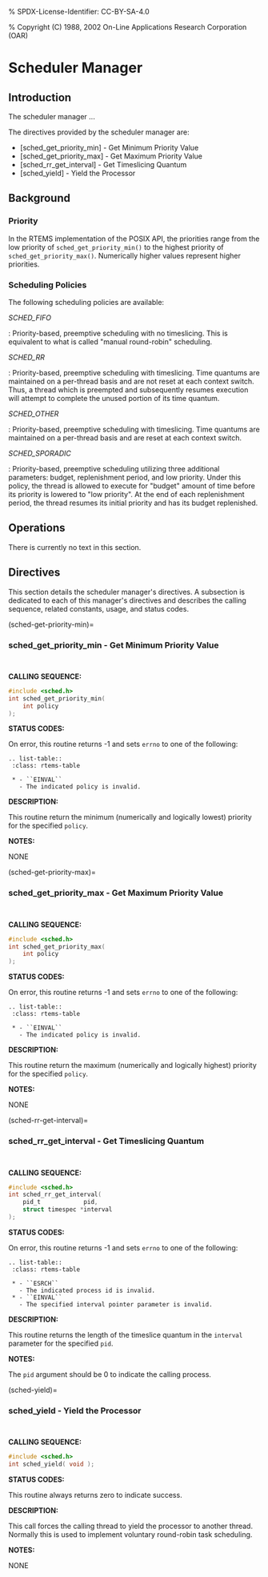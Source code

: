 % SPDX-License-Identifier: CC-BY-SA-4.0

% Copyright (C) 1988, 2002 On-Line Applications Research Corporation (OAR)

# Scheduler Manager

## Introduction

The scheduler manager ...

The directives provided by the scheduler manager are:

- [sched_get_priority_min] - Get Minimum Priority Value
- [sched_get_priority_max] - Get Maximum Priority Value
- [sched_rr_get_interval] - Get Timeslicing Quantum
- [sched_yield] - Yield the Processor

## Background

### Priority

In the RTEMS implementation of the POSIX API, the priorities range from the low
priority of `sched_get_priority_min()` to the highest priority of
`sched_get_priority_max()`. Numerically higher values represent higher
priorities.

### Scheduling Policies

The following scheduling policies are available:

*SCHED_FIFO*

: Priority-based, preemptive scheduling with no timeslicing. This is
  equivalent to what is called "manual round-robin" scheduling.

*SCHED_RR*

: Priority-based, preemptive scheduling with timeslicing. Time quantums are
  maintained on a per-thread basis and are not reset at each context switch.
  Thus, a thread which is preempted and subsequently resumes execution will
  attempt to complete the unused portion of its time quantum.

*SCHED_OTHER*

: Priority-based, preemptive scheduling with timeslicing. Time quantums are
  maintained on a per-thread basis and are reset at each context switch.

*SCHED_SPORADIC*

: Priority-based, preemptive scheduling utilizing three additional
  parameters: budget, replenishment period, and low priority. Under this
  policy, the thread is allowed to execute for "budget" amount of time before
  its priority is lowered to "low priority". At the end of each replenishment
  period, the thread resumes its initial priority and has its budget
  replenished.

## Operations

There is currently no text in this section.

## Directives

This section details the scheduler manager's directives. A subsection is
dedicated to each of this manager's directives and describes the calling
sequence, related constants, usage, and status codes.

(sched-get-priority-min)=

### sched_get_priority_min - Get Minimum Priority Value

```{index} sched_get_priority_min
```

```{index} get minimum priority value
```

**CALLING SEQUENCE:**

```c
#include <sched.h>
int sched_get_priority_min(
    int policy
);
```

**STATUS CODES:**

On error, this routine returns -1 and sets `errno` to one of the following:

```{eval-rst}
.. list-table::
 :class: rtems-table

 * - ``EINVAL``
   - The indicated policy is invalid.
```

**DESCRIPTION:**

This routine return the minimum (numerically and logically lowest) priority for
the specified `policy`.

**NOTES:**

NONE

(sched-get-priority-max)=

### sched_get_priority_max - Get Maximum Priority Value

```{index} sched_get_priority_max
```

```{index} get maximum priority value
```

**CALLING SEQUENCE:**

```c
#include <sched.h>
int sched_get_priority_max(
    int policy
);
```

**STATUS CODES:**

On error, this routine returns -1 and sets `errno` to one of the following:

```{eval-rst}
.. list-table::
 :class: rtems-table

 * - ``EINVAL``
   - The indicated policy is invalid.
```

**DESCRIPTION:**

This routine return the maximum (numerically and logically highest) priority
for the specified `policy`.

**NOTES:**

NONE

(sched-rr-get-interval)=

### sched_rr_get_interval - Get Timeslicing Quantum

```{index} sched_rr_get_interval
```

```{index} get timeslicing quantum
```

**CALLING SEQUENCE:**

```c
#include <sched.h>
int sched_rr_get_interval(
    pid_t            pid,
    struct timespec *interval
);
```

**STATUS CODES:**

On error, this routine returns -1 and sets `errno` to one of the following:

```{eval-rst}
.. list-table::
 :class: rtems-table

 * - ``ESRCH``
   - The indicated process id is invalid.
 * - ``EINVAL``
   - The specified interval pointer parameter is invalid.
```

**DESCRIPTION:**

This routine returns the length of the timeslice quantum in the `interval`
parameter for the specified `pid`.

**NOTES:**

The `pid` argument should be 0 to indicate the calling process.

(sched-yield)=

### sched_yield - Yield the Processor

```{index} sched_yield
```

```{index} yield the processor
```

**CALLING SEQUENCE:**

```c
#include <sched.h>
int sched_yield( void );
```

**STATUS CODES:**

This routine always returns zero to indicate success.

**DESCRIPTION:**

This call forces the calling thread to yield the processor to another
thread. Normally this is used to implement voluntary round-robin task
scheduling.

**NOTES:**

NONE
